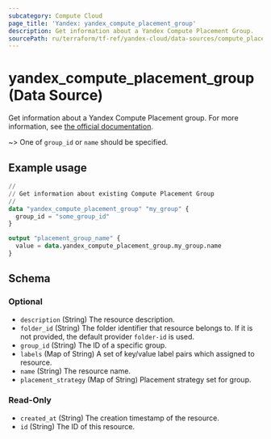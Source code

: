 ```yaml
---
subcategory: Compute Cloud
page_title: 'Yandex: yandex_compute_placement_group'
description: Get information about a Yandex Compute Placement Group.
sourcePath: ru/terraform/tf-ref/yandex-cloud/data-sources/compute_placement_group.md
---
```


# yandex_compute_placement_group (Data Source)

Get information about a Yandex Compute Placement group. For more information, see [the official documentation](https://yandex.cloud/docs/compute/concepts/placement-groups).

~> One of `group_id` or `name` should be specified.

## Example usage

```terraform
//
// Get information about existing Compute Placement Group
//
data "yandex_compute_placement_group" "my_group" {
  group_id = "some_group_id"
}

output "placement_group_name" {
  value = data.yandex_compute_placement_group.my_group.name
}
```

<!-- schema generated by tfplugindocs -->
## Schema

### Optional

- `description` (String) The resource description.
- `folder_id` (String) The folder identifier that resource belongs to. If it is not provided, the default provider `folder-id` is used.
- `group_id` (String) The ID of a specific group.
- `labels` (Map of String) A set of key/value label pairs which assigned to resource.
- `name` (String) The resource name.
- `placement_strategy` (Map of String) Placement strategy set for group.

### Read-Only

- `created_at` (String) The creation timestamp of the resource.
- `id` (String) The ID of this resource.
